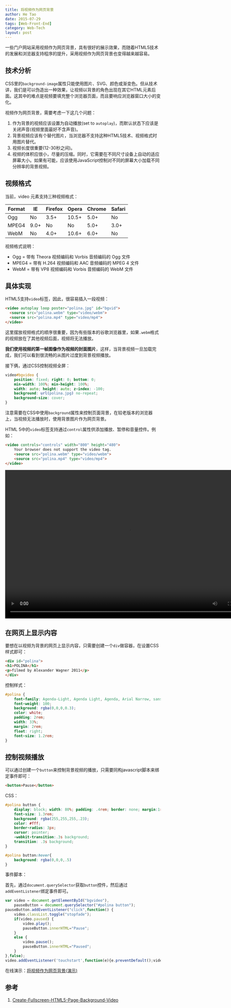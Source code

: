 ```yaml
---
title: 将视频作为网页背景
author: He Tao
date: 2015-07-29
tags: [Web-Front-End]
category: Web-Tech
layout: post
---
```


一些门户网站采用视频作为网页背景，具有很好的展示效果，而随着HTML5技术的发展和浏览器支持程序的提升，采用视频作为网页背景也变得越来越容易。

技术分析
-------

CSS里的`background-image`属性只能使用图片、SVG、颜色或渐变色。但从技术讲，我们是可以伪造出一种效果，让视频以背景的角色出现在其它HTML元素后面。这其中的难点是视频要填充整个浏览器页面，而且要响应浏览器窗口大小的变化。

视频作为网页背景，需要考虑一下这几个问题：

1. 作为背景的视频应该设置为自动播放(set to `autoplay`)，而默认状态下应该是关闭声音(视频里面最好不含声音)。
2. 背景视频应该有个替代图片，当浏览器不支持这种HTML5技术、视频格式时用图片替代。
3. 视频长度很重要(12-30秒之间)。
4. 视频的体积应很小，尽量的压缩。同时，它需要在不同尺寸设备上自动的适应屏幕大小。如果有可能，应该使用JavaScript控制对不同的屏幕大小加载不同分辨率的背景视频。

<!--more-->

视频格式
-------

当前，video 元素支持三种视频格式：

| Format  |  IE  |  Firefox  | Opera   |   Chrome  |  Safari |
|---------|------|-----------|---------|-----------|---------|
| Ogg     | No   | 3.5+      | 10.5+   | 5.0+      | No      |
| MPEG4   | 9.0+ | No        | No      | 5.0+      | 3.0+    |
| WebM    | No   | 4.0+      | 10.6+   | 6.0+      | No      |

视频格式说明：

+ Ogg = 带有 Theora 视频编码和 Vorbis 音频编码的 Ogg 文件
+ MPEG4 = 带有 H.264 视频编码和 AAC 音频编码的 MPEG 4 文件
+ WebM = 带有 VP8 视频编码和 Vorbis 音频编码的 WebM 文件

具体实现
-------

HTML5支持`video`标签，因此，很容易插入一段视频：

~~~html
<video autoplay loop poster="polina.jpg" id="bgvid">
  <source src="polina.webm" type="video/webm">
  <source src="polina.mp4" type="video/mp4">
</video>
~~~

这里摆放视频格式的顺序很重要，因为有些版本的谷歌浏览器里，如果`.webm`格式的视频放在了其他视频后面，视频将无法播放。

**我们使用视频的第一帧图像作为视频的封面图片**，这样，当背景视频一旦加载完成，我们可以看到很流畅的从图片过度到背景视频播放。

接下俩，通过CSS控制视频全屏：

~~~css
video#bgvideo {
    position: fixed; right: 0; bottom: 0;
    min-width: 100%; min-height: 100%;
    width: auto; height: auto; z-index: -100;
    background: url(polina.jpg) no-repeat;
    background-size: cover; 
}
~~~

注意需要在CSS中使用`background`属性来控制页面背景，在较老版本的浏览器上，当视频无法播放时，使用背景图片作为网页背景。

HTML 5中的`video`标签支持通过`control`属性供添加播放、暂停和音量控件。例如：

~~~html
<video controls="controls" width="800" height="480">
    Your browser does not support the video tag.
    <source src="polina.webm" type="video/webm">
    <source src="polina.mp4" type="video/mp4">
</video>
~~~

<video controls="controls" width="800" height="480">
    Your browser does not support the video tag.
    <source src="{{site.url}}/resource/web_video_background/polina.webm" type="video/webm">
    <source src="{{site.url}}/resource/web_video_background/polina.mp4" type="video/mp4">
</video>

在网页上显示内容
--------------

要想在以视频为背景的网页上显示内容，只需要创建一个`div`做容器，在设置CSS样式即可：

~~~html
<div id="polina">
<h1>POLINA</h1>
<p>filmed by Alexander Wagner 2011</p>
</div>
~~~

控制样式：

~~~css
#polina {
    font-family: Agenda-Light, Agenda Light, Agenda, Arial Narrow, sans-serif;
    font-weight: 100;
    background: rgba(0,0,0,0.3);
    color: white;
    padding: 2rem;
    width: 33%;
    margin: 2rem;
    float: right;
    font-size: 1.2rem;
}
~~~

控制视频播放
----------

可以通过创建一个`button`来控制背景视频的播放，只需要同构javascript脚本来绑定事件即可：

~~~html
<button>Pause</button>
~~~

CSS：

~~~css
#polina button {
    display: block; width: 80%; padding: .4rem; border: none; margin:1rem auto;
    font-size: 1.3rem;
    background: rgba(255,255,255,.23);
    color: #fff;
    border-radius: 3px;
    cursor: pointer;
    -webkit-transition:.3s background;
    transition: .3s background;
}

#polina button:hover{
    background: rgba(0,0,0,.5)
}
~~~

事件脚本：

首先，通过`document.querySelector`获取`button`控件，然后通过`addEventListener`绑定事件即可。

~~~javascript
var video = document.getElementById("bgvideo"),
    pauseButton = document.querySelector("#polina button");
pauseButton.addEventListener("click",function() {
    video.classList.toggle("stopfade");
    if(video.paused) {
        video.play();
        pauseButton.innerHTML="Pause";
    }
    else {
        video.pause();
        pauseButton.innerHTML="Paused";
    }
},false);
video.addEventListener('touchstart',function(e){e.preventDefault();video.play();})
~~~

在线演示：[将视频作为网页背景(演示)][5]

参考
----

1. [Create-Fullscreen-HTML5-Page-Background-Video][1]

<!--links-->

[1]: http://demosthenes.info/blog/777/Create-Fullscreen-HTML5-Page-Background-Video
[2]: {{site.url}}/resource/web_video_background/polina.webm
[3]: {{site.url}}/resource/web_video_background/polina.mp4
[4]: {{site.url}}/resource/web_video_background/polina.jpg
[5]: {{site.url}}/demos/web_video_background/web_video_background.html

